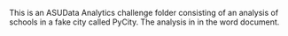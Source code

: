 This is an ASUData Analytics challenge folder consisting of an analysis of schools in a fake city called PyCity.  The analysis in in the word document. 
